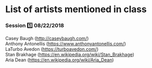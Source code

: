 # List of artists mentioned in class
### Session :one: 08/22/2018

Casey Baugh (http://caseybaugh.com/) <br>
Anthony Antonellis (https://www.anthonyantonellis.com/) <br>
LaTurbo Avedon (https://turboavedon.com/) <br>
Stan Brakhage (https://en.wikipedia.org/wiki/Stan_Brakhage) <br>
Aria Dean (https://en.wikipedia.org/wiki/Aria_Dean) <br> 
